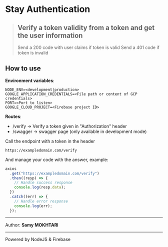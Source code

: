 # Stay Authentication

> ## Verify a token validity from a token and get the user information
>
> Send a 200 code with user claims if token is valid
> Send a 401 code if token is invalid

## How to use

**Environment variables**:

```
NODE_ENV=<development|production>
GOOGLE_APPLICATION_CREDENTIALS=<File path or content of GCP credentials>
PORT=<Port to listen>
GOOGLE_CLOUD_PROJECT=<Firebase project ID>
```

**Routes**:

- /verify -> Verify a token given in "Authorization" header
- /swagger -> swagger page (only available in development mode)

Call the endpoint with a token in the header

`https://exampledomain.com/verify`

And manage your code with the answer, example:

```js
axios
  .get("https://exampledomain.com/verify")
  .then((resp) => {
    // Handle success response
    console.log(resp.data);
  })
  .catch((err) => {
    // Handle error response
    console.log(err);
  });
```

---

Author: **Samy MOKHTARI**

---

Powered by NodeJS & Firebase
